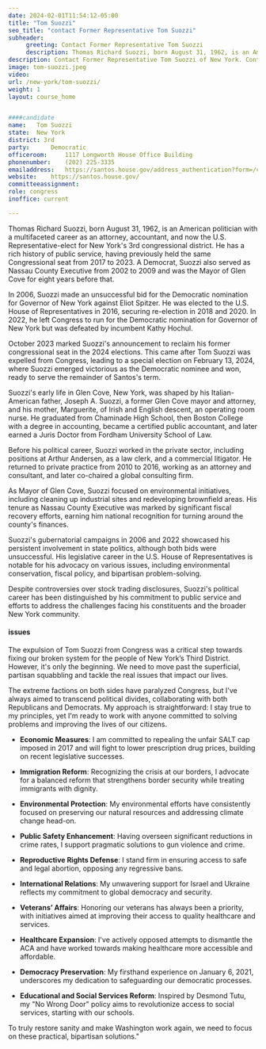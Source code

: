 ```yaml
---
date: 2024-02-01T11:54:12-05:00
title: "Tom Suozzi"
seo_title: "contact Former Representative Tom Suozzi"
subheader:
     greeting: Contact Former Representative Tom Suozzi 
     description: Thomas Richard Suozzi, born August 31, 1962, is an American politician with a multifaceted career as an attorney, accountant, and now the U.S. Representative-elect for New York's 3rd congressional district. 
description: Contact Former Representative Tom Suozzi of New York. Contact information for Tom Suozzi includes email address, phone number, and mailing address.
image: tom-suozzi.jpeg
video: 
url: /new-york/tom-suozzi/
weight: 1
layout: course_home


####candidate
name:	Tom Suozzi
state:	New York
district: 3rd
party:		Democratic
officeroom:		1117 Longworth House Office Building
phonenumber:	(202) 225-3335
emailaddress:	https://santos.house.gov/address_authentication?form=/contact
website:	https://santos.house.gov/
committeeassignment: 
role: congress
inoffice: current

---
```


Thomas Richard Suozzi, born August 31, 1962, is an American politician with a multifaceted career as an attorney, accountant, and now the U.S. Representative-elect for New York's 3rd congressional district. He has a rich history of public service, having previously held the same Congressional seat from 2017 to 2023. A Democrat, Suozzi also served as Nassau County Executive from 2002 to 2009 and was the Mayor of Glen Cove for eight years before that.

In 2006, Suozzi made an unsuccessful bid for the Democratic nomination for Governor of New York against Eliot Spitzer. He was elected to the U.S. House of Representatives in 2016, securing re-election in 2018 and 2020. In 2022, he left Congress to run for the Democratic nomination for Governor of New York but was defeated by incumbent Kathy Hochul.

October 2023 marked Suozzi's announcement to reclaim his former congressional seat in the 2024 elections. This came after Tom Suozzi was expelled from Congress, leading to a special election on February 13, 2024, where Suozzi emerged victorious as the Democratic nominee and won, ready to serve the remainder of Santos's term.

Suozzi's early life in Glen Cove, New York, was shaped by his Italian-American father, Joseph A. Suozzi, a former Glen Cove mayor and attorney, and his mother, Marguerite, of Irish and English descent, an operating room nurse. He graduated from Chaminade High School, then Boston College with a degree in accounting, became a certified public accountant, and later earned a Juris Doctor from Fordham University School of Law.

Before his political career, Suozzi worked in the private sector, including positions at Arthur Andersen, as a law clerk, and a commercial litigator. He returned to private practice from 2010 to 2016, working as an attorney and consultant, and later co-chaired a global consulting firm.

As Mayor of Glen Cove, Suozzi focused on environmental initiatives, including cleaning up industrial sites and redeveloping brownfield areas. His tenure as Nassau County Executive was marked by significant fiscal recovery efforts, earning him national recognition for turning around the county's finances.

Suozzi's gubernatorial campaigns in 2006 and 2022 showcased his persistent involvement in state politics, although both bids were unsuccessful. His legislative career in the U.S. House of Representatives is notable for his advocacy on various issues, including environmental conservation, fiscal policy, and bipartisan problem-solving.

Despite controversies over stock trading disclosures, Suozzi's political career has been distinguished by his commitment to public service and efforts to address the challenges facing his constituents and the broader New York community.
#### issues

The expulsion of Tom Suozzi from Congress was a critical step towards fixing our broken system for the people of New York’s Third District. However, it's only the beginning. We need to move past the superficial, partisan squabbling and tackle the real issues that impact our lives.

The extreme factions on both sides have paralyzed Congress, but I've always aimed to transcend political divides, collaborating with both Republicans and Democrats. My approach is straightforward: I stay true to my principles, yet I'm ready to work with anyone committed to solving problems and improving the lives of our citizens.



- **Economic Measures**: I am committed to repealing the unfair SALT cap imposed in 2017 and will fight to lower prescription drug prices, building on recent legislative successes.

- **Immigration Reform**: Recognizing the crisis at our borders, I advocate for a balanced reform that strengthens border security while treating immigrants with dignity.

- **Environmental Protection**: My environmental efforts have consistently focused on preserving our natural resources and addressing climate change head-on.

- **Public Safety Enhancement**: Having overseen significant reductions in crime rates, I support pragmatic solutions to gun violence and crime.

- **Reproductive Rights Defense**: I stand firm in ensuring access to safe and legal abortion, opposing any regressive bans.

- **International Relations**: My unwavering support for Israel and Ukraine reflects my commitment to global democracy and security.

- **Veterans’ Affairs**: Honoring our veterans has always been a priority, with initiatives aimed at improving their access to quality healthcare and services.

- **Healthcare Expansion**: I've actively opposed attempts to dismantle the ACA and have worked towards making healthcare more accessible and affordable.

- **Democracy Preservation**: My firsthand experience on January 6, 2021, underscores my dedication to safeguarding our democratic processes.

- **Educational and Social Services Reform**: Inspired by Desmond Tutu, my "No Wrong Door" policy aims to revolutionize access to social services, starting with our schools.

To truly restore sanity and make Washington work again, we need to focus on these practical, bipartisan solutions."